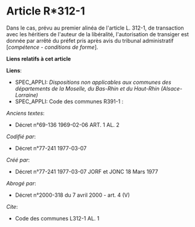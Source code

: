 # Article R*312-1

Dans le cas, prévu au premier alinéa de l'article L. 312-1, de transaction avec les héritiers de l'auteur de la libéralité,
l'autorisation de transiger est donnée par arrêté du préfet pris après avis du tribunal administratif [*compétence -
conditions de forme*].

**Liens relatifs à cet article**

**Liens**:

  - SPEC_APPLI: *Dispositions non applicables aux communes des départements de la Moselle, du Bas-Rhin et du Haut-Rhin (Alsace-Lorraine)*
  - SPEC_APPLI: Code des communes R391-1 :

_Anciens textes_:

  - Décret n°69-136 1969-02-06 ART. 1 AL. 2

_Codifié par_:

  - Décret n°77-241 1977-03-07

_Créé par_:

  - Décret n°77-241 1977-03-07 JORF et JONC 18 Mars 1977

_Abrogé par_:

  - Décret n°2000-318 du 7 avril 2000 - art. 4 (V)

_Cite_:

  - Code des communes L312-1 AL. 1
